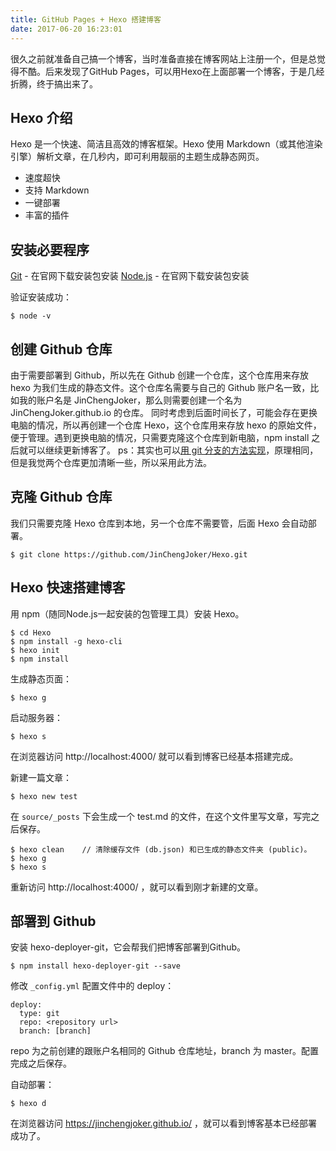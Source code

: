 ```yaml
---
title: GitHub Pages + Hexo 搭建博客
date: 2017-06-20 16:23:01
---
```

很久之前就准备自己搞一个博客，当时准备直接在博客网站上注册一个，但是总觉得不酷。后来发现了GitHub Pages，可以用Hexo在上面部署一个博客，于是几经折腾，终于搞出来了。

## Hexo 介绍

Hexo 是一个快速、简洁且高效的博客框架。Hexo 使用 Markdown（或其他渲染引擎）解析文章，在几秒内，即可利用靓丽的主题生成静态网页。

- 速度超快
- 支持 Markdown
- 一键部署
- 丰富的插件

## 安装必要程序

[Git](https://git-scm.com/download/win) - 在官网下载安装包安装
[Node.js](https://nodejs.org) - 在官网下载安装包安装

验证安装成功：

```
$ node -v
```

## 创建 Github 仓库

由于需要部署到 Github，所以先在 Github 创建一个仓库，这个仓库用来存放 hexo 为我们生成的静态文件。这个仓库名需要与自己的 Github 账户名一致，比如我的账户名是 JinChengJoker，那么则需要创建一个名为 JinChengJoker.github.io 的仓库。
同时考虑到后面时间长了，可能会存在更换电脑的情况，所以再创建一个仓库 Hexo，这个仓库用来存放 hexo 的原始文件，便于管理。遇到更换电脑的情况，只需要克隆这个仓库到新电脑，npm install 之后就可以继续更新博客了。
ps：其实也可以[用 git 分支的方法实现](https://www.zhihu.com/question/21193762)，原理相同，但是我觉两个仓库更加清晰一些，所以采用此方法。

## 克隆 Github 仓库

我们只需要克隆 Hexo 仓库到本地，另一个仓库不需要管，后面 Hexo 会自动部署。

```
$ git clone https://github.com/JinChengJoker/Hexo.git
```

## Hexo 快速搭建博客

用 npm（随同Node.js一起安装的包管理工具）安装 Hexo。

```
$ cd Hexo
$ npm install -g hexo-cli
$ hexo init
$ npm install
```

生成静态页面：

```
$ hexo g
```

启动服务器：

```
$ hexo s
```

在浏览器访问 http://localhost:4000/ 就可以看到博客已经基本搭建完成。

新建一篇文章：

```
$ hexo new test
```

在 `source/_posts` 下会生成一个 test.md 的文件，在这个文件里写文章，写完之后保存。

```
$ hexo clean    // 清除缓存文件 (db.json) 和已生成的静态文件夹 (public)。
$ hexo g
$ hexo s
```

重新访问 http://localhost:4000/ ，就可以看到刚才新建的文章。

## 部署到 Github

安装 hexo-deployer-git，它会帮我们把博客部署到Github。

```
$ npm install hexo-deployer-git --save
```

修改 `_config.yml` 配置文件中的 deploy：

```
deploy:
  type: git
  repo: <repository url>
  branch: [branch]
```

repo 为之前创建的跟账户名相同的 Github 仓库地址，branch 为 master。配置完成之后保存。

自动部署：

```
$ hexo d
```

在浏览器访问 https://jinchengjoker.github.io/ ，就可以看到博客基本已经部署成功了。
